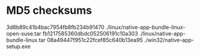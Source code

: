 # MD5 checksums

3d8b89c41b4bac7954fb8fb234b91470  ./linux/native-app-bundle-linux-open-suse.tar
fb1217585360dbdc052506191c10a303  ./linux/native-app-bundle-linux.tar
08a49447f951c22fcef85c640b13ea95  ./win32/native-app-setup.exe
